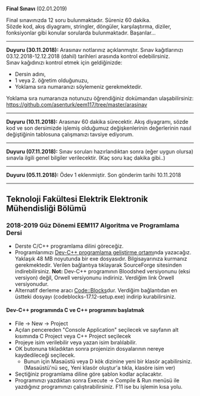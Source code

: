 **Final Sınavı** (02.01.2019)   

Final sınavınızda 12 soru bulunmaktadır. Süreniz 60 dakika.   
Sözde kod, akış diyagramı, stringler, döngüler, karşılaştırma, diziler, fonksiyonlar gibi konular sorularda bulunmaktadır.
Başarılar...   


---


**Duyuru (30.11.2018):** Arasınav notlarınız açıklanmıştır. Sınav kağıtlarınızı 03.12.2018-12.12.2018 (dahil) tarihleri arasında kontrol edebilirsiniz.  
Sınav kağıdınızı kontrol etmek için geldiğinizde:
* Dersin adını,
* 1 veya 2. öğretim olduğunuzu, 
* Yoklama sıra numaranızı söylemeniz gerekmektedir.   

Yoklama sıra numaranıza notunuzu öğrendiğiniz dokümandan ulaşabilirsiniz:
https://github.com/asenturk/eem117/tree/master/arasinav


---

**Duyuru (10.11.2018):** Arasınav 60 dakika sürecektir. Akış diyagramı, sözde kod ve son dersimizde işlemiş olduğumuz değişkenlerinin değerlerinin nasıl değiştiğinin tablosuna çalışmanızı tavsiye ediyorum.   

---

**Duyuru (07.11.2018):** Sınav soruları hazırlandıktan sonra (eğer uygun olursa) sınavla ilgili genel bilgiler verilecektir. (Kaç soru kaç dakika gibi..)

---

**Duyuru (05.11.2018):** Ödev 1 eklenmiştir. Son gönderim tarihi 10.11.2018

---

## Teknoloji Fakültesi Elektrik Elektronik Mühendisliği Bölümü
### 2018-2019 Güz Dönemi EEM117 **Algoritma ve Programlama** Dersi

* Derste C/C++ programlama dilini göreceğiz.
* Programlarımızı [Dev-C++ programlama geliştirme ortamı](https://sourceforge.net/projects/orwelldevcpp/)nda yazacağız. Yaklaşık 48 MB noyutunda bir exe dosyasıdır. Bilgisayarınıza kurmanız gerekmektedir. Verilen bağlantıya tıklayarak SourceForge sitesinden indirebilirsiniz. **Not:** Dev-C++ programının Bloodshed versiyonunu (eksi versiyon) değil, Orwell versiyonunu indiriniz. Verdiğim link Orwell versiyonudur. 
* Alternatif derleme aracı [Code::Blocks](http://www.codeblocks.org/downloads/binaries)dur. Verdiğim bağlantıdan en üstteki dosyayı (codeblocks-17.12-setup.exe) indirip kurabilirsiniz.

#### Dev-C++ programında C ve C++ programını başlatmak
* File -> New -> Project
* Açılan pencereden "Console Application" seçilecek ve sayfanın alt kısımında C Project veya C++ Project seçilecek
* Projeye isim verilebilir veya yazan isim bıralılabilir.
* OK butonuna tıkladıktan sonra projenizin dosyalarının nereye kaydedileceği seçilecek.
  * Bunun için Masaüstü veya D kök dizinine yeni bir klasör açabilirsiniz. (Masaüstü'nü seç, Yeni klasör oluştur'a tıkla, klasöre isim ver)
* Seçtiğiniz programlama diline göre şablon kodlar açılacaktır.
* Programınızı yazdıktan sonra Execute -> Compile & Run menüsü ile yazdığınız programınızı çalıştırabilirsiniz. F11 ise bu işlemin kısa yolu.


